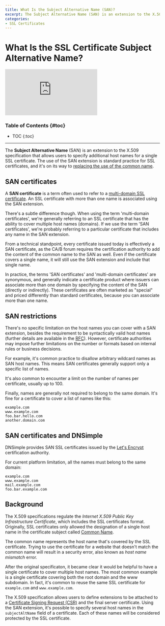 ```yaml
---
title: What Is the Subject Alternative Name (SAN)?
excerpt: The Subject Alternative Name (SAN) is an extension to the X.509 specification that allows to specify additional host names for a single SSL certificate.
categories:
- SSL Certificates
---
```


# What Is the SSL Certificate Subject Alternative Name?

<div class="aspect-ratio aspect-ratio--16x9 z-0 mb4">
  <iframe src="https://www.youtube.com/embed/R5jdnZyusew" class="aspect-ratio--object" frameborder="0" allow="accelerometer; autoplay; clipboard-write; encrypted-media; gyroscope; picture-in-picture" allowfullscreen></iframe>
</div>

### Table of Contents {#toc}

* TOC
{:toc}

---

The **Subject Alternative Name** (SAN) is an extension to the X.509 specification that allows users to specify additional host names for a single SSL certificate. The use of the SAN extension is standard practice for SSL certificates, and it's on its way to [replacing the use of the common name](/articles/what-is-common-name/#common-name-vs-subject-alternative-name).

## SAN certificates

A **SAN certificate** is a term often used to refer to a [multi-domain SSL certificate](/articles/ssl-certificates-types/#multi-domain-ssl-certificates). An SSL certificate with more than one name is associated using the SAN extension.

There's a subtle difference though. When using the term 'multi-domain certificates', we're generally referring to an SSL certificate that has the ability to cover multiple host names (domains). If we use the term 'SAN certificates', we're probably referring to a particular certificate that includes any name in the SAN extension.

From a technical standpoint, every certificate issued today is effectively a SAN certificate, as the CA/B forum requires the certification authority to add the content of the common name to the SAN as well. Even if the certificate covers a single name, it will still use the SAN extension and include that single name.

In practice, the terms 'SAN certificates' and 'multi-domain certificates' are synonymous, and generally indicate a certificate product where issuers can associate more than one domain by specifying the content of the SAN (directly or indirectly). These certificates are often marketed as "special" and priced differently than standard certificates, because you can associate more than one name.

## SAN restrictions

There's no specific limitation on the host names you can cover with a SAN extension, besides the requirement to be syntactically valid host names (further details are available in the [RFC](https://tools.ietf.org/html/rfc6818)). However, certificate authorities may impose further limitations on the number or formats based on internal rules or business decisions.

For example, it's common practice to disallow arbitrary wildcard names as SAN host names. This means SAN certificates generally support only a specific list of names.

It's also common to encounter a limit on the number of names per certificate, usually up to 100.

Finally, names are generally not required to belong to the same domain. It's fine for a certificate to cover a list of names like this:

```
example.com
www.example.com
foo.bar.hello.com
another.domain.com
```

## SAN certificates and DNSimple

DNSimple provides SAN SSL certificates issued by the [Let's Encrypt](/articles/letsencrypt) certification authority.

For current platform limitation, all the names must belong to the same domain:

```
example.com
www.example.com
mail.example.com
foo.bar.example.com
```

## Background

The X.509 specifications regulate the _Internet X.509 Public Key Infrastructure Certificate_, which includes the SSL certificates format. Originally, SSL certificates only allowed the designation of a single host name in the certificate subject called [Common Name](/articles/what-is-common-name).

The common name represents the host name that's covered by the SSL certificate. Trying to use the certificate for a website that doesn't match the common name will result in a security error, also known as _host name mismatch_ error.

After the original specificaton, it became clear it would be helpful to have a single certificate to cover multiple host names. The most common example is a single certificate covering both the root domain and the www subdomain. In fact, it's common to reuse the same SSL certificate for `example.com` and `www.example.com`.

The X.509 specification allows users to define extensions to be attached to a [Certificate Signing Request (CSR)](/articles/what-is-csr) and the final server certificate. Using the SAN extension, it's possible to specify several host names in the `subjectAltName` field of a certificate. Each of these names will be considered protected by the SSL certificate.
